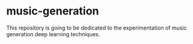 # music-generation
This repository is going to be dedicated to the experimentation of music generation deep learning techniques.
